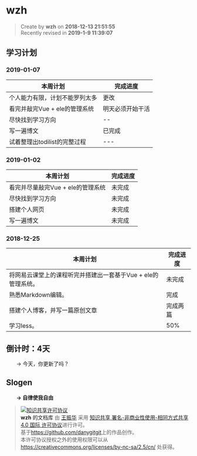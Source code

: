 wzh
===

> Create by **wzh** on **2018-12-13 21:51:55**  
> Recently revised in **2019-1-9 11:39:07**

## 学习计划

### 2019-01-07

本周计划  | 完成进度
--- | ---
个人能力有限，计划不能罗列太多| 更改
看完并敲完Vue + ele的管理系统| 明天必须开始干活
尽快找到学习方向 | --
写一遍博文| 已完成
试着整理出todilist的完整过程|---


### 2019-01-02
本周计划  | 完成进度
--- | ---
看完并尽量敲完Vue + ele的管理系统| 未完成
尽快找到学习方向 | 未完成
搭建个人网页 | 未完成
写一遍博文| 未完成

### 2018-12-25
本周计划  | 完成进度
--- | ---
将网易云课堂上的课程听完并搭建出一套基于Vue + ele的管理系统。| 未完成
熟悉Markdown编辑。 | 完成
搭建个人博客，并写一篇原创文章 | 完成两篇
学习less。| 50%

## 倒计时：4天

&emsp;&emsp;-> 今天，你更新了吗？

## Slogen

&emsp;&emsp;**-> 自律使我自由**

> <a rel="license" href="http://creativecommons.org/licenses/by-nc-sa/4.0/"><img alt="知识共享许可协议" style="border-width:0" src="https://i.creativecommons.org/l/by-nc-sa/4.0/88x31.png" /></a><br /><a xmlns:dct="http://purl.org/dc/terms/" property="dct:title">**wzh** 的文档库</a> 由 <a xmlns:cc="http://creativecommons.org/ns#" href="wzh" property="cc:attributionName" rel="cc:attributionURL">王振华</a> 采用 <a rel="license" href="http://creativecommons.org/licenses/by-nc-sa/4.0/">知识共享 署名-非商业性使用-相同方式共享 4.0 国际 许可协议</a>进行许可。<br />基于<a xmlns:dct="http://purl.org/dc/terms/" href="https://github.com/danygitgit" rel="dct:source">https://github.com/danygitgit</a>上的作品创作。<br />本许可协议授权之外的使用权限可以从 <a xmlns:cc="http://creativecommons.org/ns#" href="https://creativecommons.org/licenses/by-nc-sa/2.5/cn/" rel="cc:morePermissions">https://creativecommons.org/licenses/by-nc-sa/2.5/cn/</a> 处获得。